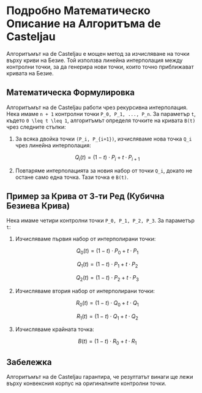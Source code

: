 # Подробно Математическо Описание на Алгоритъма de Casteljau

Алгоритъмът на de Casteljau е мощен метод за изчисляване на точки върху криви на Безие. Той използва линейна интерполация между контролни точки, за да генерира нови точки, които точно приближават кривата на Безие.

## Математическа Формулировка

Алгоритъмът на de Casteljau работи чрез рекурсивна интерполация. Нека имаме `n + 1` контролни точки `P_0, P_1, ..., P_n`. За параметър `t`, където `0 \leq t \leq 1`, алгоритъмът определя точките на кривата `B(t)` чрез следните стъпки:

1. За всяка двойка точки `(P_i, P_{i+1})`, изчисляваме нова точка `Q_i` чрез линейна интерполация:

   $$ 
   Q_i(t) = (1 - t) \cdot P_i + t \cdot P_{i+1} 
   $$

2. Повтаряме интерполацията за новия набор от точки `Q_i`, докато не остане само една точка. Тази точка е `B(t)`.

## Пример за Крива от 3-ти Ред (Кубична Безиева Крива)

Нека имаме четири контролни точки `P_0, P_1, P_2, P_3`. За параметър `t`:

1. Изчисляваме първия набор от интерполирани точки:

   $$
   Q_0(t) = (1 - t) \cdot P_0 + t \cdot P_1
   $$

   $$
   Q_1(t) = (1 - t) \cdot P_1 + t \cdot P_2
   $$

   $$
   Q_2(t) = (1 - t) \cdot P_2 + t \cdot P_3
   $$

2. Изчисляваме втория набор от интерполирани точки:

   $$
   R_0(t) = (1 - t) \cdot Q_0 + t \cdot Q_1
   $$

   $$
   R_1(t) = (1 - t) \cdot Q_1 + t \cdot Q_2
   $$

3. Изчисляваме крайната точка:

   $$
   B(t) = (1 - t) \cdot R_0 + t \cdot R_1
   $$

## Забележка

Алгоритъмът на de Casteljau гарантира, че резултатът винаги ще лежи върху конвексния корпус на оригиналните контролни точки.
